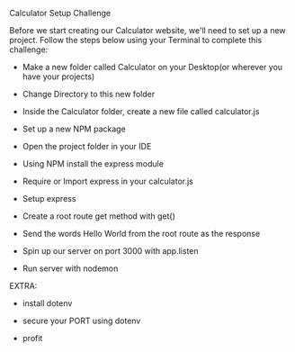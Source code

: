 Calculator Setup Challenge

Before we start creating our Calculator website, we'll need to set up a new project. Follow the steps below using your Terminal to complete this challenge:

* Make a new folder called Calculator on your Desktop(or wherever you have your projects)

* Change Directory to this new folder

* Inside the Calculator folder, create a new file called calculator.js

* Set up a new NPM package

* Open the project folder in your IDE 

* Using NPM install the express module

* Require or Import express in your calculator.js

* Setup express

* Create a root route get method with get()

* Send the words Hello World from the root route as the response

* Spin up our server on port 3000 with app.listen

* Run server with nodemon

EXTRA:

* install dotenv

* secure your PORT using dotenv

* profit
